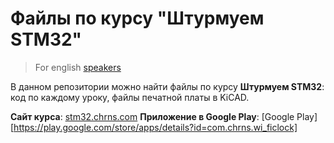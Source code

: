 Файлы по курсу "Штурмуем STM32"
==============================
> For english [speakers](/readme-en.md)

В данном репозитории можно найти файлы по курсу **Штурмуем STM32**: код по каждому уроку, файлы печатной платы в KiCAD.

**Сайт курса**: [stm32.chrns.com](stm32.chrns.com)
**Приложение в Google Play**: [Google Play][https://play.google.com/store/apps/details?id=com.chrns.wi_ficlock]